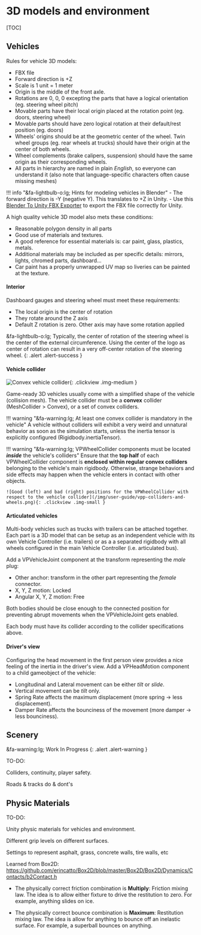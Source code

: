 # 3D models and environment

[TOC]

## Vehicles

Rules for vehicle 3D models:

- FBX file
- Forward direction is +Z
- Scale is 1 unit = 1 meter
- Origin is the middle of the front axle.
- Rotations are 0, 0, 0 excepting the parts that have a logical orientation (eg. steering wheel
	pitch)
- Movable parts have their local origin placed at the rotation point (eg. doors, steering wheel)
- Movable parts should have zero logical rotation at their default/rest position (eg. doors)
- Wheels' origins should be at the geometric center of the wheel. Twin wheel groups (eg. rear
	wheels at trucks) should have their origin at the center of both wheels.
- Wheel complements (brake calipers, suspension) should have the same origin as their corresponding
	wheels.
- All parts in hierarchy are named in plain _English_, so everyone can understand it (also note that
	language-specific characters often cause missing meshes)

!!! info "&fa-lightbulb-o:lg; Hints for modeling vehicles in Blender"
	- The forward direction is -Y (negative Y). This translates to +Z in Unity.
	- Use this [Blender To Unity FBX Exporter](https://github.com/EdyJ/blender-to-unity-fbx-exporter)
		to export the FBX file correctly for Unity.

A high quality vehicle 3D model also mets these conditions:

- Reasonable polygon density in all parts
- Good use of materials and textures.
- A good reference for essential materials is: car paint, glass, plastics, metals.
- Additional materials may be included as per specific details: mirrors, lights, chromed parts,
dashboard...
- Car paint has a properly unwrapped UV map so liveries can be painted at the texture.

#### Interior

Dashboard gauges and steering wheel must meet these requirements:

- The local origin is the center of rotation
- They rotate around the Z axis
- Default Z rotation is zero. Other axis may have some rotation applied

&fa-lightbulb-o:lg; Typically, the center of rotation of the steering wheel is the center of the
external circumference. Using the center of the logo as center of rotation can result in a very
off-center rotation of the steering wheel.
{: .alert .alert-success }

#### Vehicle collider

![Convex vehicle collider](/img/user-guide/vpp-vehicle-collider.png){: .clickview .img-medium }

Game-ready 3D vehicles usually come with a simplified shape of the vehicle (collision mesh). The
vehicle collider must be a **convex** collider (MeshCollider > Convex), or a set of convex
colliders.

!!! warning "&fa-warning:lg; At least one convex collider is mandatory in the vehicle"
	A vehicle without colliders will exhibit a very weird and unnatural behavior as soon as the
	simulation starts, unless the inertia tensor is explicitly configured (Rigidbody.inertiaTensor).

!!! warning "&fa-warning:lg; VPWheelCollider components must be located _**inside**_ the vehicle's colliders"
	Ensure that the **top half** of each VPWheelCollider component is **enclosed within regular
	convex colliders** belonging to the vehicle's main rigidbody. Otherwise, strange behaviors and
	side effects may happen when the vehicle enters in contact with other objects.

	![Good (left) and bad (right) positions for the VPWheelCollider with respect to the vehicle collider](/img/user-guide/vpp-colliders-and-wheels.png){: .clickview .img-small }

#### Articulated vehicles

Multi-body vehicles such as trucks with trailers can be attached together. Each part is a 3D model
that can be setup as an independent vehicle with its own Vehicle Controller (i.e. trailers) or as a
a separated rigidbody with all wheels configured in the main Vehicle Controller (i.e. articulated bus).

Add a VPVehicleJoint component at the transform representing the _male_ plug:

- Other anchor: transform in the other part representing the _female_ connector.
- X, Y, Z motion: Locked
- Angular X, Y, Z motion: Free

Both bodies should be close enough to the connected position for preventing abrupt movements when
the VPVehicleJoint gets enabled.

Each body must have its collider according to the collider specifications above.

#### Driver's view

Configuring the head movement in the first person view provides a nice feeling of the inertia in
the driver's view. Add a VPHeadMotion component to a child gameobject of the vehicle:

- Longitudinal and Lateral movement can be either _tilt_ or _slide_.
- Vertical movement can be _tilt_ only.
- Spring Rate affects the maximum displacement (more spring -> less displacement).
- Damper Rate affects the bounciness of the movement (more damper -> less bounciness).

## Scenery

&fa-warning:lg; Work In Progress
{: .alert .alert-warning }

TO-DO:

Colliders, continuity, player safety.

Roads & tracks do & dont's

## Physic Materials

TO-DO:

Unity physic materials for vehicles and environment.

Different grip levels on different surfaces.

Settings to represent asphalt, grass, concrete walls, tire walls, etc

Learned from Box2D:
https://github.com/erincatto/Box2D/blob/master/Box2D/Box2D/Dynamics/Contacts/b2Contact.h

- The physically correct friction combination is **Multiply**:
Friction mixing law. The idea is to allow either fixture to drive the restitution to zero.
For example, anything slides on ice.

- The physically correct bounce combination is **Maximum**:
Restitution mixing law. The idea is allow for anything to bounce off an inelastic surface.
For example, a superball bounces on anything.

